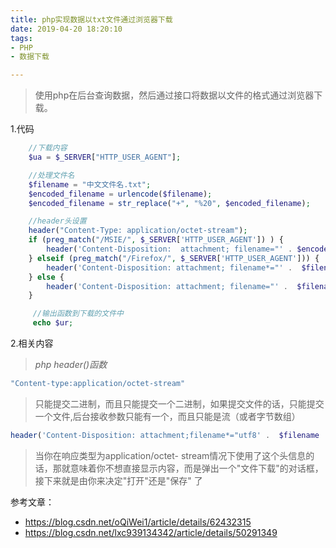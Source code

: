 ```yaml
---
title: php实现数据以txt文件通过浏览器下载
date: 2019-04-20 18:20:10
tags:
- PHP
- 数据下载

---
```


> 使用php在后台查询数据，然后通过接口将数据以文件的格式通过浏览器下载。
> <!--more-->

1.代码
```php
    //下载内容
    $ua = $_SERVER["HTTP_USER_AGENT"];

    //处理文件名
    $filename = "中文文件名.txt";  
    $encoded_filename = urlencode($filename);  
    $encoded_filename = str_replace("+", "%20", $encoded_filename);

    //header头设置
    header("Content-Type: application/octet-stream");
    if (preg_match("/MSIE/", $_SERVER['HTTP_USER_AGENT']) ) {
        header('Content-Disposition:  attachment; filename="' . $encoded_filename . '"');
    } elseif (preg_match("/Firefox/", $_SERVER['HTTP_USER_AGENT'])) {
        header('Content-Disposition: attachment; filename*="' .  $filename . '"');
    } else {
        header('Content-Disposition: attachment; filename="' .  $filename . '"');
    }

     //输出函数到下载的文件中
     echo $ur;
```

2.相关内容

> *php header()函数*

```php
"Content-type:application/octet-stream"
```

> 只能提交二进制，而且只能提交一个二进制，如果提交文件的话，只能提交一个文件,后台接收参数只能有一个，而且只能是流（或者字节数组）

```php
header('Content-Disposition: attachment;filename*="utf8' .  $filename . '"'); 
```

> 当你在响应类型为application/octet- stream情况下使用了这个头信息的话，那就意味着你不想直接显示内容，而是弹出一个"文件下载"的对话框，接下来就是由你来决定"打开"还是"保存" 了



参考文章：

- <https://blog.csdn.net/oQiWei1/article/details/62432315>
- <https://blog.csdn.net/lxc939134342/article/details/50291349>